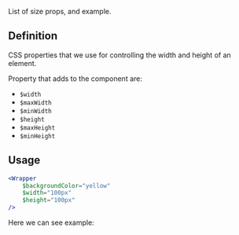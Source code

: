 List of size props, and example.

## 	Definition

CSS properties that we use for controlling the width and height of an element.

Property that adds to the component are:

- `$width`
- `$maxWidth`
- `$minWidth`
- `$height`
- `$maxHeight`
- `$minHeight`

## Usage 

```jsx
<Wrapper
	$backgroundColor="yellow"
	$width="100px"
	$height="100px"
/>
```

Here we can see example:
